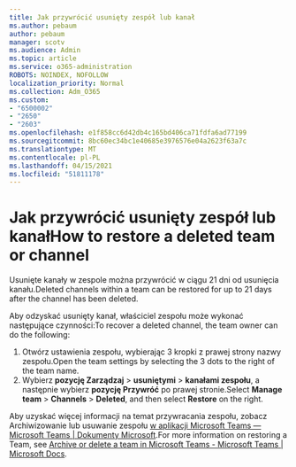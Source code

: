 ```yaml
---
title: Jak przywrócić usunięty zespół lub kanał
ms.author: pebaum
author: pebaum
manager: scotv
ms.audience: Admin
ms.topic: article
ms.service: o365-administration
ROBOTS: NOINDEX, NOFOLLOW
localization_priority: Normal
ms.collection: Adm_O365
ms.custom:
- "6500002"
- "2650"
- "2603"
ms.openlocfilehash: e1f858cc6d42db4c165bd406ca71fdfa6ad77199
ms.sourcegitcommit: 8bc60ec34bc1e40685e3976576e04a2623f63a7c
ms.translationtype: MT
ms.contentlocale: pl-PL
ms.lasthandoff: 04/15/2021
ms.locfileid: "51811178"
---
```

# <a name="how-to-restore-a-deleted-team-or-channel"></a><span data-ttu-id="0df0b-102">Jak przywrócić usunięty zespół lub kanał</span><span class="sxs-lookup"><span data-stu-id="0df0b-102">How to restore a deleted team or channel</span></span>

<span data-ttu-id="0df0b-103">Usunięte kanały w zespole można przywrócić w ciągu 21 dni od usunięcia kanału.</span><span class="sxs-lookup"><span data-stu-id="0df0b-103">Deleted channels within a team can be restored for up to 21 days after the channel has been deleted.</span></span>

<span data-ttu-id="0df0b-104">Aby odzyskać usunięty kanał, właściciel zespołu może wykonać następujące czynności:</span><span class="sxs-lookup"><span data-stu-id="0df0b-104">To recover a deleted channel, the team owner can do the following:</span></span>

1. <span data-ttu-id="0df0b-105">Otwórz ustawienia zespołu, wybierając 3 kropki z prawej strony nazwy zespołu.</span><span class="sxs-lookup"><span data-stu-id="0df0b-105">Open the team settings by selecting the 3 dots to the right of the team name.</span></span>
2. <span data-ttu-id="0df0b-106">Wybierz **pozycję Zarządzaj**  >  **usuniętymi**  >  **kanałami zespołu**, a następnie wybierz **pozycję Przywróć** po prawej stronie.</span><span class="sxs-lookup"><span data-stu-id="0df0b-106">Select **Manage team** > **Channels** > **Deleted**, and then select **Restore** on the right.</span></span>

<span data-ttu-id="0df0b-107">Aby uzyskać więcej informacji na temat przywracania zespołu, zobacz Archiwizowanie lub usuwanie zespołu [w aplikacji Microsoft Teams — Microsoft Teams | Dokumenty Microsoft](https://docs.microsoft.com/microsoftteams/archive-or-delete-a-team#restore-a-deleted-team).</span><span class="sxs-lookup"><span data-stu-id="0df0b-107">For more information on restoring a Team, see [Archive or delete a team in Microsoft Teams - Microsoft Teams | Microsoft Docs](https://docs.microsoft.com/microsoftteams/archive-or-delete-a-team#restore-a-deleted-team).</span></span>
